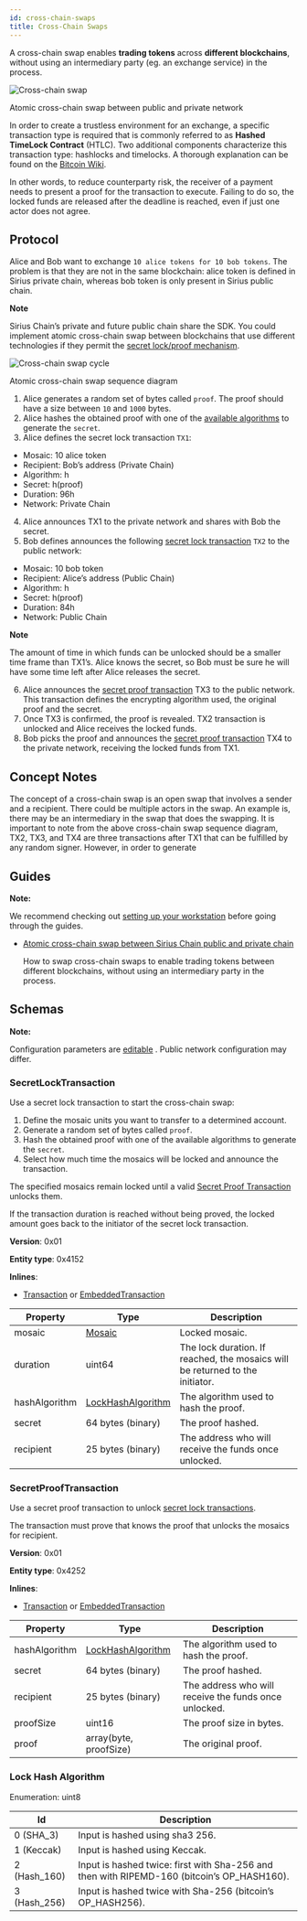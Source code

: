 ```yaml
---
id: cross-chain-swaps
title: Cross-Chain Swaps
---
```


A cross-chain swap enables **trading tokens** across **different blockchains**, without using an intermediary party (eg. an exchange service) in the process.

![Cross-chain swap](/img/cross-chain-swap.png "Cross-chain swap")

<p class=caption>Atomic cross-chain swap between public and private network</p>

In order to create a trustless environment for an exchange, a specific transaction type is required that is commonly referred to as **Hashed TimeLock Contract** (HTLC). Two additional components characterize this transaction type: hashlocks and timelocks. A thorough explanation can be found on the [Bitcoin Wiki](https://en.bitcoin.it/wiki/Hashed_Timelock_Contracts).

In other words, to reduce counterparty risk, the receiver of a payment needs to present a proof for the transaction to execute. Failing to do so, the locked funds are released after the deadline is reached, even if just one actor does not agree.

## Protocol

Alice and Bob want to exchange `10 alice tokens for 10 bob tokens`. The problem is that they are not in the same blockchain: alice token is defined in Sirius private chain, whereas bob token is only present in Sirius public chain.

<div class="info">

**Note**

Sirius Chain’s private and future public chain share the SDK. You could implement atomic cross-chain swap between blockchains that use different technologies if they permit the [secret lock/proof mechanism](#lock-hash-algorithm).
</div>

![Cross-chain swap cycle](/img/cross-chain-swap-cycle.png "Cross-chain swap cycle")

<p class=caption>Atomic cross-chain swap sequence diagram</p>

1. Alice generates a random set of bytes called `proof`. The proof should have a size between `10` and `1000` bytes.
2. Alice hashes the obtained proof with one of the [available algorithms](#lock-hash-algorithm) to generate the `secret`.
3. Alice defines the secret lock transaction `TX1`:

- Mosaic: 10 alice token
- Recipient: Bob’s address (Private Chain)
- Algorithm: h
- Secret: h(proof)
- Duration: 96h
- Network: Private Chain

4. Alice announces TX1 to the private network and shares with Bob the secret.
5. Bob defines announces the following [secret lock transaction](#secretlocktransaction) `TX2` to the public network:

- Mosaic: 10 bob token
- Recipient: Alice’s address (Public Chain)
- Algorithm: h
- Secret: h(proof)
- Duration: 84h
- Network: Public Chain

<div class="info">

**Note**

The amount of time in which funds can be unlocked should be a smaller time frame than TX1’s. Alice knows the secret, so Bob must be sure he will have some time left after Alice releases the secret.
</div>

6. Alice announces the [secret proof transaction](#secretprooftransaction) TX3 to the public network. This transaction defines the encrypting algorithm used, the original proof and the secret.
7. Once TX3 is confirmed, the proof is revealed. TX2 transaction is unlocked and Alice receives the locked funds.
8. Bob picks the proof and announces the [secret proof transaction](#secretprooftransaction) TX4 to the private network, receiving the locked funds from TX1.

## Concept Notes

The concept of a cross-chain swap is an open swap that involves a sender and a recipient. There could be multiple actors in the swap. An example is, there may be an intermediary in the swap that does the swapping. It is important to note from the above cross-chain swap sequence diagram, TX2, TX3, and TX4 are three transactions after TX1 that can be fulfilled by any random signer. However, in order to generate 

## Guides

<div class=info>

**Note:**

We recommend checking out [setting up your workstation][Workstation] before going through the guides.

</div>

- [Atomic cross-chain swap between Sirius Chain public and private chain](../guides/cross-chain-swaps/atomic-cross-chain-swap-between-sirius-chain-public-and-private-chain.md)

    How to swap cross-chain swaps to enable trading tokens between different blockchains, without using an intermediary party in the process.

## Schemas

<div class=info>

**Note:**

Configuration parameters are [editable](https://github.com/proximax-storage/cpp-xpx-chain/blob/master/resources/config-network.properties) . Public network configuration may differ.

</div>

### SecretLockTransaction

Use a secret lock transaction to start the cross-chain swap:

1. Define the mosaic units you want to transfer to a determined account.
2. Generate a random set of bytes called `proof`.
3. Hash the obtained proof with one of the available algorithms to generate the `secret`.
4. Select how much time the mosaics will be locked and announce the transaction.

The specified mosaics remain locked until a valid [Secret Proof Transaction](#secretprooftransaction) unlocks them.

If the transaction duration is reached without being proved, the locked amount goes back to the initiator of the secret lock transaction.

**Version**: 0x01

**Entity type**: 0x4152

**Inlines**:

- [Transaction](../protocol/transaction.md#transaction) or [EmbeddedTransaction](../protocol/transaction.md#embeddedtransaction)

| **Property**  | **Type**                                  | **Description**                                                               |
| ------------- | ----------------------------------------- | ----------------------------------------------------------------------------- |
| mosaic        | [Mosaic](./mosaic.md#mosaic)              | Locked mosaic.                                                                |
| duration      | uint64                                    | The lock duration. If reached, the mosaics will be returned to the initiator. |
| hashAlgorithm | [LockHashAlgorithm](#lock-hash-algorithm) | The algorithm used to hash the proof.                                         |
| secret        | 64 bytes (binary)                         | The proof hashed.                                                             |
| recipient     | 25 bytes (binary)                         | The address who will receive the funds once unlocked.                         |

### SecretProofTransaction

Use a secret proof transaction to unlock [secret lock transactions](#secretlocktransaction).

The transaction must prove that knows the proof that unlocks the mosaics for recipient.

**Version**: 0x01

**Entity type**: 0x4252

**Inlines**:

- [Transaction](../protocol/transaction.md#transaction) or [EmbeddedTransaction](../protocol/transaction.md#embeddedtransaction)

| **Property**  | **Type**                                  | **Description**                                       |
| ------------- | ----------------------------------------- | ----------------------------------------------------- |
| hashAlgorithm | [LockHashAlgorithm](#lock-hash-algorithm) | The algorithm used to hash the proof.                 |
| secret        | 64 bytes (binary)                         | The proof hashed.                                     |
| recipient     | 25 bytes (binary)                         | The address who will receive the funds once unlocked. |
| proofSize     | uint16                                    | The proof size in bytes.                              |
| proof         | array(byte, proofSize)                    | The original proof.                                   |

### Lock Hash Algorithm

Enumeration: uint8

| **Id**       | **Description**                                                                            |
| ------------ | ------------------------------------------------------------------------------------------ |
| 0 (SHA_3)    | Input is hashed using sha3 256.                                                            |
| 1 (Keccak)   | Input is hashed using Keccak.                                                              |
| 2 (Hash_160) | Input is hashed twice: first with Sha-256 and then with RIPEMD-160 (bitcoin’s OP_HASH160). |
| 3 (Hash_256) | Input is hashed twice with Sha-256 (bitcoin’s OP_HASH256).                                 |

[Workstation]: ../getting-started/setting-up-workstation.md
